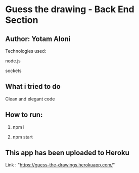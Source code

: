 # Guess the drawing - Back End Section

## Author: Yotam Aloni

Technologies used:

node.js

sockets

## What i tried to do

Clean and elegant code


## How to run:

1. npm i

2. npm start

## This app has been uploaded to Heroku

Link : "https://guess-the-drawings.herokuapp.com/"

##  


